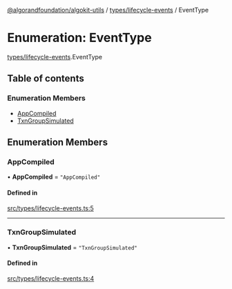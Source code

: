[@algorandfoundation/algokit-utils](../README.md) / [types/lifecycle-events](../modules/types_lifecycle_events.md) / EventType

# Enumeration: EventType

[types/lifecycle-events](../modules/types_lifecycle_events.md).EventType

## Table of contents

### Enumeration Members

- [AppCompiled](types_lifecycle_events.EventType.md#appcompiled)
- [TxnGroupSimulated](types_lifecycle_events.EventType.md#txngroupsimulated)

## Enumeration Members

### AppCompiled

• **AppCompiled** = ``"AppCompiled"``

#### Defined in

[src/types/lifecycle-events.ts:5](https://github.com/lempira/algokit-utils-ts/blob/main/src/types/lifecycle-events.ts#L5)

___

### TxnGroupSimulated

• **TxnGroupSimulated** = ``"TxnGroupSimulated"``

#### Defined in

[src/types/lifecycle-events.ts:4](https://github.com/lempira/algokit-utils-ts/blob/main/src/types/lifecycle-events.ts#L4)
